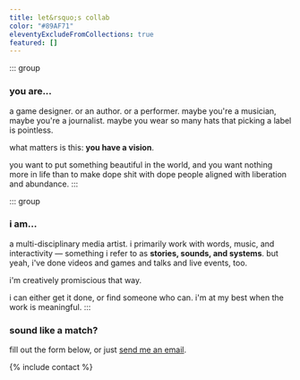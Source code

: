 ```yaml
---
title: let&rsquo;s collab
color: "#89AF71"
eleventyExcludeFromCollections: true
featured: []
---
```

<div class="grid grid-3">

::: group
### you are...
a game designer. or an author. or a performer. maybe you're a musician, maybe you're a journalist. maybe you wear so many hats that picking a label is pointless. 

what matters is this: **you have a vision**.

you want to put something beautiful in the world, and you want nothing more in life than to make dope shit with dope people aligned with liberation and abundance.
:::

::: group
### i am...
a multi-disciplinary media artist. i primarily work with words, music, and interactivity — something i refer to as **stories, sounds, and systems**. but yeah, i've done videos and games and talks and live events, too.

i'm creatively promiscious that way.

i can either get it done, or find someone who can. i'm at my best when the work is meaningful.
:::

</div>


### sound like a match?
fill out the form below, or just <a href="/email?subject=Let's Collab">send me an email</a>.


{% include contact %}